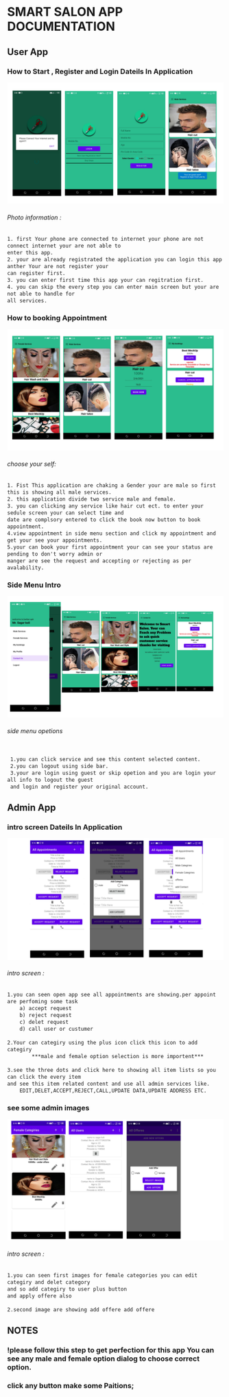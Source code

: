 # SMART SALON APP DOCUMENTATION
## User App
### How to Start , Register and Login Dateils In Application
<img src = "src/images/first.png" >

###### Photo information :
```
1. first Your phone are connected to internet your phone are not connect internet your are not able to 
enter this app.
2. your are already registrated the application you can login this app anther Your are not register your 
can register first.
3. you can enter first time this app your can regitration first.
4. you can skip the every step you can enter main screen but your are not able to handle for
all services.

```

### How to booking Appointment

<img src = "src/images/second.png" >

###### choose your self:
```
1. Fist This application are chaking a Gender your are male so first this is showing all male services.
2. this application divide two service male and female.
3. you can clicking any service like hair cut ect. to enter your sedule screen your can select time and
date are complsory entered to click the book now button to book appointment.
4.view appointment in side menu section and click my appointment and get your see your appointments.
5.your can book your first appointment your can see your status are pending to don't worry admin or
manger are see the request and accepting or rejecting as per avalability.

```

### Side Menu Intro

<img src = "src/images/third.png">

###### side menu opetions
```

 1.you can click service and see this content selected content.
 2.you can logout using side bar.
 3.your are login using guest or skip opetion and you are login your all info to logout the guest
 and login and register your original account.

```

## Admin App
### intro screen Dateils In Application
<img src = "src/images/adminfirst.png" >

###### intro screen :
```
1.you can seen open app see all appointments are showing.per appoint are perfoming some task
    a) accept request
    b) reject request
    c) delet request
    d) call user or custumer

2.Your can categiry using the plus icon click this icon to add categiry
        ***male and female option selection is more importent***

3.see the three dots and click here to showing all item lists so you can click the every item
and see this item related content and use all admin services like.
    EDIT,DELET,ACCEPT,REJECT,CALL,UPDATE DATA,UPDATE ADDRESS ETC.

```
### see some admin images
<img src = "src/images/adminsecond.png" >

###### intro screen :
```
1.you can seen first images for female categories you can edit categiry and delet category
and so add categiry to user plus button
and apply offere also

2.second image are showing add offere add offere

```
## NOTES
### !please follow this step to get perfection for this app You can see any male and female option dialog to choose correct option.
### click any button make some Paitions;